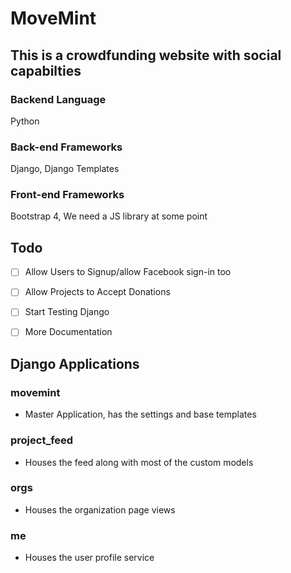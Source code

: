 # MoveMint #

## This is a crowdfunding website with social capabilties ##

### Backend Language ###

Python

### Back-end Frameworks ###

Django, Django Templates

### Front-end Frameworks ###

Bootstrap 4, We need a JS library at some point

## Todo ##

- [ ] Allow Users to Signup/allow Facebook sign-in too
- [ ] Allow Projects to Accept Donations
- [ ] Start Testing Django
- [ ] More Documentation


## Django Applications ##

### movemint ###

- Master Application, has the settings and base templates

### project_feed ###

- Houses the feed along with most of the custom models

### orgs ###

- Houses the organization page views

### me ###

- Houses the user profile service
